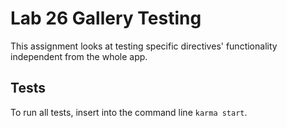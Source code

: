# Lab 26 Gallery Testing

This assignment looks at testing specific directives' functionality independent from the whole app.

## Tests

To run all tests, insert into the command line `karma start`.

